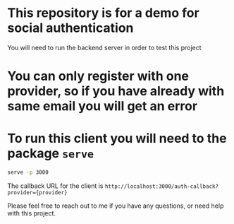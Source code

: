 # This repository is for a demo for social authentication

You will need to run the backend server in order to test this project

# You can only register with one provider, so if you have already with same email you will get an error

# To run this client you will need to the package `serve`
```bash
serve -p 3000
```

The callback URL for the client is `http://localhost:3000/auth-callback?provider={provider}`

Please feel free to reach out to me if you have any questions, or need help with this project.
